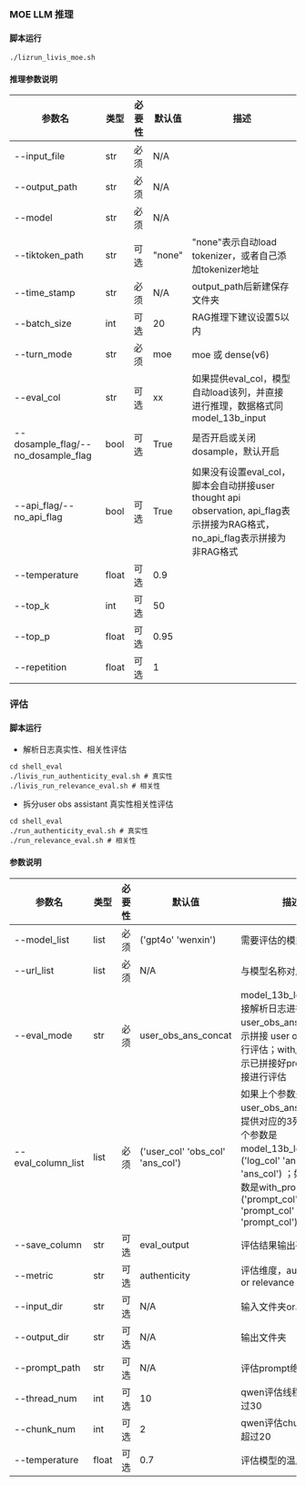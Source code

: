 
### MOE LLM 推理
#### 脚本运行
```
./lizrun_livis_moe.sh
```
#### 推理参数说明

| 参数名                             | 类型 | 必要性 | 默认值 | 描述 |
|------------------------------------|------|--------|--------|------|
| --input_file                       |str      |必须        |N/A        |      |
| --output_path                      |str      |必须        |N/A        |      |
| --model                            |str      |必须        |N/A        |      |
| --tiktoken_path                    |str      |可选        |"none"        |"none"表示自动load tokenizer，或者自己添加tokenizer地址      |
| --time_stamp                       |str      |必须        |N/A        |output_path后新建保存文件夹      |
| --batch_size                       |int      |可选        |20        |RAG推理下建议设置5以内      |
| --turn_mode                        |str      |必须       |moe        |moe 或 dense(v6)      |
| --eval_col                         |str      |可选        |xx        |如果提供eval_col，模型自动load该列，并直接进行推理，数据格式同model_13b_input      |
| --dosample_flag/--no_dosample_flag |bool      |可选        |True        |是否开启或关闭dosample，默认开启      |
| --api_flag/--no_api_flag           |bool      |可选        |True        |如果没有设置eval_col，脚本会自动拼接user thought api observation, api_flag表示拼接为RAG格式，no_api_flag表示拼接为非RAG格式      |
| --temperature                      |float      |可选        |0.9        |      |
| --top_k                            |int      |可选        |50        |      |
| --top_p                            |float      |可选        |0.95        |      |
| --repetition                       |float      |可选        |1        |      |


### 评估
#### 脚本运行
- 解析日志真实性、相关性评估
```
cd shell_eval
./livis_run_authenticity_eval.sh # 真实性
./livis_run_relevance_eval.sh # 相关性
```
- 拆分user obs assistant 真实性相关性评估
```
cd shell_eval
./run_authenticity_eval.sh # 真实性
./run_relevance_eval.sh # 相关性
```
#### 参数说明
| 参数名                  | 类型 | 必要性 | 默认值 | 描述 |
|------------------------------------|------|--------|--------|------|
| --model_list           |list      |必须        |('gpt4o' 'wenxin')     |需要评估的模型名称    |
| --url_list             |list      |必须        |N/A      |与模型名称对应的url   |
| --eval_mode             |str      |必须        |user_obs_ans_concat       |model_13b_log表示直接解析日志进行评估；user_obs_ans_concat表示拼接 user obs ans 进行评估；with_prompt表示已拼接好prompt可直接进行评估   |
| --eval_column_list             |list      |必须        |('user_col' 'obs_col' 'ans_col')        |如果上个参数是user_obs_ans_concat，提供对应的3列；如果上个参数是model_13b_log，('log_col' 'ans_col' 'ans_col') ；如果上个参数是with_prompt，('prompt_col' 'prompt_col' 'prompt_col') |
| --save_column             |str      |可选        |eval_output      |评估结果输出列名   |
| --metric             |str      |可选        |authenticity      |评估维度，authenticity or relevance   |
| --input_dir             |str      |可选        |N/A      |输入文件夹or单个文件   |
| --output_dir             |str      |可选        |N/A      |输出文件夹   |
| --prompt_path             |str      |可选        |N/A      |评估prompt绝对路径   |
| --thread_num             |int      |可选        |10      |qwen评估线程数，不超过30   |
| --chunk_num             |int      |可选        |2     |qwen评估chunk数，不超过20   |
| --temperature             |float     |可选        |0.7     |评估模型的温度   |